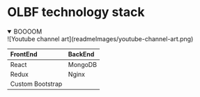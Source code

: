 # OLBF technology stack

<details open>
<summary>BOOOOM</summary>
![Youtube channel art](readmeImages/youtube-channel-art.png)
</details>

| FrontEnd         | BackEnd |
| :--------------- | :------ |
| React            | MongoDB |
| Redux            | Nginx   |
| Custom Bootstrap |         |
